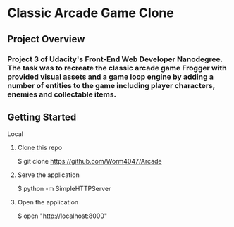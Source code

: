 # Classic Arcade Game Clone

## Project Overview

### Project 3 of Udacity's Front-End Web Developer Nanodegree. The task was to recreate the classic arcade game Frogger with provided visual assets and a game loop engine by adding a number of entities to the game including player characters, enemies and collectable items.

## Getting Started

Local

1. Clone this repo

	$ git clone https://github.com/Worm4047/Arcade

2. Serve the application

	$ python -m SimpleHTTPServer

3. Open the application

	$ open "http://localhost:8000"
